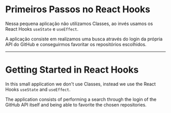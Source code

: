 # Primeiros Passos no React Hooks

Nessa pequena aplicação não utilizamos Classes, ao invés usamos os React Hooks `useState` e `useEffect`.

A aplicação consiste em realizamos uma busca através do login da própria API do GitHub e conseguirmos favoritar os repositórios escolhidos.


_________________________________________________________________________________________________________________________________________________________________________


# Getting Started in React Hooks

In this small application we don't use Classes, instead we use the React Hooks `useState` and `useEffect`.

The application consists of performing a search through the login of the GitHub API itself and being able to favorite the chosen repositories.
